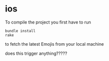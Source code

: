 # ios

To compile the project you first have to run

```
bundle install
rake
```

to fetch the latest Emojis from your local machine 

does this trigger anything?????
